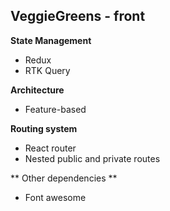 ## VeggieGreens - front

**State Management**

- Redux
- RTK Query

**Architecture**

- Feature-based

**Routing system**

- React router
- Nested public and private routes

** Other dependencies **

- Font awesome
